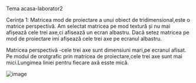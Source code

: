 Tema acasa-laborator2

Cerința 1: Matricea mod de proiectare a unui obiect de tridimensional,este o matrice perspectivă.
   Am selectat matricea pe mod textură și nu mai afișează cele trei axe,ci afisează un ecran albastru. Dacă setez matricea pe mod de proiectare imi afișează cele trei axe pe ecranul albastru.

   Matricea perspectivă -cele trei axe sunt dimensiuni mari,pe ecranul afisat. Pe modul de orotgrafic prin matricea de proiectare,cele trei axe sunt mai mici.Lungimea liniei pentru fiecare axă esste mică.

   ![image](https://github.com/user-attachments/assets/e77e5e40-3491-446a-902a-cf351d245bce)
   
